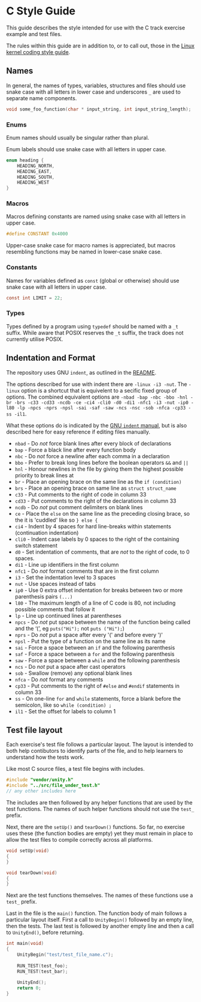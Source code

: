 # C Style Guide

This guide describes the style intended for use with the C track exercise example and test files.

The rules within this guide are in addition to, or to call out, those in the [Linux kernel coding style guide](https://www.kernel.org/doc/html/latest/process/coding-style.html).

## Names

In general, the names of types, variables, structures and files should use snake case with all letters in lower case and underscores `_` are used to separate name components.

```c
void some_foo_function(char * input_string, int input_string_length);
```

### Enums

Enum names should usually be singular rather than plural.

Enum labels should use snake case with all letters in upper case.

```c
enum heading {
    HEADING_NORTH,
    HEADING_EAST,
    HEADING_SOUTH,
    HEADING_WEST
}
```

### Macros

Macros defining constants are named using snake case with all letters in upper case.

```c
#define CONSTANT 0x4000
```

Upper-case snake case for macro names is appreciated, but macros resembling functions may be named in lower-case snake case.

### Constants

Names for variables defined as `const` (global or otherwise) should use snake case with all letters in upper case.

```c
const int LIMIT = 22;
```

### Types

Types defined by a program using `typedef` should be named with a `_t` suffix. 
While aware that POSIX reserves the `_t` suffix, the track does not currently utilise POSIX.

## Indentation and Format

The repository uses GNU `indent`, as outlined in the [README](https://github.com/exercism/c/blob/master/README.md).

The options described for use with indent there are `-linux -i3 -nut`. The `-linux` option is a shortcut that is equivelent to a secific fixed group of options. The combined equivalent options are `-nbad -bap -nbc -bbo -hnl -br -brs -c33 -cd33 -ncdb -ce -ci4 -cli0 -d0 -di1 -nfc1 -i3 -nut -ip0 -l80 -lp -npcs -nprs -npsl -sai -saf -saw -ncs -nsc -sob -nfca -cp33 -ss -il1`.

What these options do is indicated by the [GNU `indent` manual](https://www.gnu.org/software/indent/manual/indent.html#SEC4), but is also described here for easy reference if editing files manually.

- `nbad` - Do _not_ force blank lines after every block of declarations
- `bap` - Force a black line after every function body
- `nbc` - Do _not_ force a newline after each comma in a declaration
- `bbo` - Prefer to break long lines before the boolean operators `&&` and `||`
- `hnl` - Honour newlines in the file by giving them the highest possible priority to break lines at
- `br` - Place an opening brace on the same line as the `if (condition)`
- `brs` - Place an opening brace on same line as `struct struct_name`
- `c33` - Put comments to the right of code in column 33
- `cd33` - Put comments to the right of the declarations in column 33
- `ncdb` - Do _not_ put comment delimiters on blank lines
- `ce` - Place the `else` on the same line as the preceding closing brace, so the it is 'cuddled' like so `} else {`
- `ci4` - Indent by 4 spaces for hard line-breaks within statements (continuation indentation)
- `cli0` - Indent case labels by 0 spaces to the right of the containing switch statement
- `d0` - Set indentation of comments, that are _not_ to the right of code, to 0 spaces.
- `di1` - Line up identifiers in the first column
- `nfc1` - Do _not_ format comments that are in the first column
- `i3` - Set the indentation level to 3 spaces
- `nut` - Use spaces instead of tabs
- `ip0` - Use 0 extra offset indentation for breaks between two or more parenthesis pairs `(...)`
- `l80` - The maximum length of a line of C code is 80, not including possible comments that follow it
- `lp` - Line up continued lines at parentheses
- `npcs` - Do _not_ put space between the name of the function being called and the ‘(’, eg `puts("Hi");` not `puts ("Hi");`)
- `nprs` - Do _not_ put a space after every '(' and before every ')'
- `npsl` - Put the type of a function on the same line as its name
- `sai` - Force a space between an `if` and the following parenthesis
- `saf` - Force a space between a `for` and the following parenthesis
- `saw` - Force a space between a `while` and the following parenthesis
- `ncs` - Do _not_ put a space after cast operators
- `sob` - Swallow (remove) any optional blank lines
- `nfca` - Do _not_ format any comments
- `cp33` - Put comments to the right of `#else` and `#endif` statements in column 33
- `ss` - On one-line `for` and `while` statements, force a blank before the semicolon, like so `while (condition) ;`
- `il1` - Set the offset for labels to column 1

## Test file layout

Each exercise's test file follows a particular layout. 
The layout is intended to both help contibutors to identify parts of the file, and to help learners to understand how the tests work.

Like most C source files, a test file begins with includes. 

```c
#include "vendor/unity.h"
#include "../src/file_under_test.h"
// any other includes here
```

The includes are then followed by any helper functions that are used by the test functions.
The names of such helper functions should not use the `test_` prefix.

Next, there are the `setUp()` and `tearDown()` functions. 
So far, no exercise uses these (the function bodies are empty) yet they must remain in place to allow the test files to compile correctly across all platforms.

```c
void setUp(void)
{
}

void tearDown(void)
{
}
```

Next are the test functions themselves. 
The names of these functions use a `test_` prefix.

Last in the file is the `main()` function. 
The function body of main follows a particular layout itself. 
First a call to `UnityBegin()` followed by an empty line, then the tests. 
The last test is followed by another empty line and then a call to `UnityEnd()`, before returning.

```c
int main(void)
{
    UnityBegin("test/test_file_name.c");
    
    RUN_TEST(test_foo);
    RUN_TEST(test_bar);
    
    UnityEnd();
    return 0;
}
```
